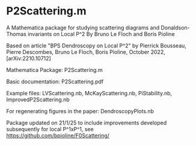 # P2Scattering.m

A Mathematica package for studying scattering diagrams and Donaldson-Thomas invariants on Local P^2
By Bruno Le Floch and Boris Pioline

Based on article "BPS Dendroscopy on Local P^2"
by Pierrick Bousseau, Pierre Descombes, Bruno Le Floch, Boris Pioline, 
October 2022, [arXiv:2210.10712] 

Mathematica Package: P2Scattering.m

Basic documentation: P2Scattering.pdf

Example files: LVScattering.nb, McKayScattering.nb, PiStability.nb, ImprovedP2Scattering.nb

For regenerating figures in the paper: DendroscopyPlots.nb

Package updated on 21/1/25 to include improvements developed subsequently for local P^1xP^1, see https://github.com/bpioline/F0Scattering/
